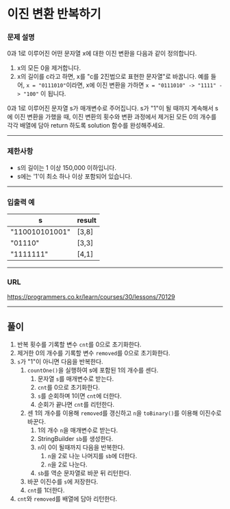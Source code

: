 # 이진 변환 반복하기

### 문제 설명

0과 1로 이루어진 어떤 문자열 x에 대한 이진 변환을 다음과 같이 정의합니다.

1. x의 모든 0을 제거합니다.
2. x의 길이를 c라고 하면, x를 "c를 2진법으로 표현한 문자열"로 바꿉니다.
예를 들어, `x = "0111010"`이라면, x에 이진 변환을 가하면 `x = "0111010" -> "1111" -> "100"` 이 됩니다.

0과 1로 이루어진 문자열 s가 매개변수로 주어집니다. s가 "1"이 될 때까지 계속해서 s에 이진 변환을 가했을 때, 이진 변환의 횟수와 변환 과정에서 제거된 모든 0의 개수를 각각 배열에 담아 return 하도록 solution 함수를 완성해주세요.

-----------
### 제한사항

- s의 길이는 1 이상 150,000 이하입니다.
- s에는 '1'이 최소 하나 이상 포함되어 있습니다.

-----------
### 입출력 예

| s              | result |
|----------------|--------|
| "110010101001" | [3,8]  |
| "01110"        | [3,3]  |
| "1111111"      | [4,1]  |


-----------
### URL

https://programmers.co.kr/learn/courses/30/lessons/70129

-----------
## 풀이
1. 반복 횟수를 기록할 변수 `cnt`를 0으로 초기화한다.
2. 제거한 0의 개수를 기록할 변수 `removed`를 0으로 초기화한다.
3. `s`가 "1"이 아니면 다음을 반복한다.
   1. `countOne()`을 실행하여 s에 포함된 1의 개수를 센다.
      1. 문자열 `s`를 매개변수로 받는다.
      2. `cnt`를 0으로 초기화한다.
      3. `s`를 순회하며 1이면 `cnt`에 더한다.
      4. 순회가 끝나면 `cnt`를 리턴한다.
   2. 센 1의 개수를 이용해 `removed`를 갱신하고 `n`을 `toBinary()`를 이용해 이진수로 바꾼다.
      1. 1의 개수 `n`을 매개변수로 받는다.
      2. StringBuilder `sb`를 생성한다.
      3. `n`이 0이 될때까지 다음을 반복한다.
         1. `n`을 2로 나눈 나머지를 `sb`에 더한다.
         2. `n`을 2로 나눈다.
      4. `sb`를 역순 문자열로 바꾼 뒤 리턴한다.
   3. 바꾼 이진수를 `s`에 저장한다.
   4. `cnt`를 1더한다.
4. `cnt`와 `removed`를 배열에 담아 리턴한다.